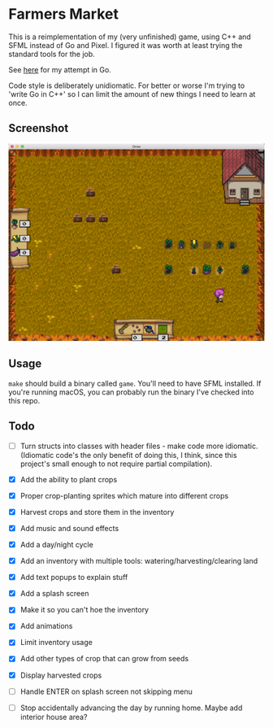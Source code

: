 # Farmers Market 

This is a reimplementation of my (very unfinished) game, using C++ and SFML instead of Go and Pixel. I figured it was worth at least trying the standard tools for the job.

See [here](https://github.com/sgoedecke/farmers-market) for my attempt in Go.

Code style is deliberately unidiomatic. For better or worse I'm trying to 'write Go in C++' so I can limit the amount of new things I need to learn at once.

## Screenshot

![screenshot](./grow-screenshot.png)

## Usage

`make` should build a binary called `game`. You'll need to have SFML installed. If you're running macOS, you can probably run the binary I've checked into this repo.

## Todo

- [ ] Turn structs into classes with header files - make code more idiomatic. (Idiomatic code's the only benefit of doing this, I think, since this project's small enough to not require partial compilation).
- [X] Add the ability to plant crops
- [X] Proper crop-planting sprites which mature into different crops
- [X] Harvest crops and store them in the inventory
- [X] Add music and sound effects 
- [X] Add a day/night cycle
- [X] Add an inventory with multiple tools: watering/harvesting/clearing land
- [X] Add text popups to explain stuff
- [X] Add a splash screen 
- [X] Make it so you can't hoe the inventory
- [X] Add animations
- [X] Limit inventory usage
- [X] Add other types of crop that can grow from seeds
- [X] Display harvested crops
- [ ] Handle ENTER on splash screen not skipping menu
- [ ] Stop accidentally advancing the day by running home. Maybe add interior house area?

